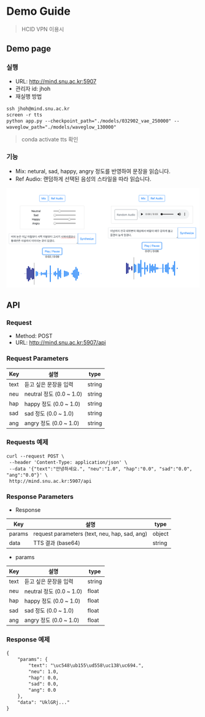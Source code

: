 # Demo Guide
> HCID VPN 이용시

## Demo page
### 실행
* URL: http://mind.snu.ac.kr:5907
* 관리자 id: jhoh
* 재실행 방법
```
ssh jhoh@mind.snu.ac.kr
screen -r tts
python app.py --checkpoint_path="./models/032902_vae_250000" --waveglow_path="./models/waveglow_130000"
```
> conda activate tts 확인


### 기능
* Mix: netural, sad, happy, angry 정도를 반영하여 문장을 읽습니다.
* Ref Audio: 랜덤하게 선택된 음성의 스타일을 따라 읽습니다.

![demo page](./res/demo.png)


## API

### Request
* Method: POST
* URL: http://mind.snu.ac.kr:5907/api

### Request Parameters

| Key | 설명 | type |
| - | - | - |
| text | 듣고 싶은 문장을 입력 | string |
| neu | neutral 정도 (0.0 ~ 1.0) | string |
| hap | happy 정도 (0.0 ~ 1.0) | string |
| sad | sad 정도 (0.0 ~ 1.0) | string |
| ang| angry 정도 (0.0 ~ 1.0) | string |

### Requests 예제
```
curl --request POST \
 --header 'Content-Type: application/json' \
 --data '{"text":"안녕하세요.", "neu":"1.0", "hap":"0.0", "sad":"0.0", "ang":"0.0"}' \
 http://mind.snu.ac.kr:5907/api
 ```

### Response Parameters
* Response

| Key | 설명 | type |
| - | - | - |
| params | request parameters (text, neu, hap, sad, ang) | object |
| data | TTS 결과 (base64) | string |

* params

| Key | 설명 | type |
| - | - | - |
| text | 듣고 싶은 문장을 입력 | string |
| neu | neutral 정도 (0.0 ~ 1.0) | float |
| hap | happy 정도 (0.0 ~ 1.0) | float |
| sad | sad 정도 (0.0 ~ 1.0) | float |
| ang| angry 정도 (0.0 ~ 1.0) | float |


### Response 예제
```
{
    "params": {
        "text": "\uc548\ub155\ud558\uc138\uc694.", 
        "neu": 1.0, 
        "hap": 0.0, 
        "sad": 0.0, 
        "ang": 0.0
    }, 
    "data": "UklGRj..."
}
```
